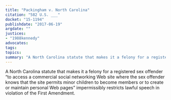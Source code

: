 ```yaml
---
title: "Packingham v. North Carolina"
citation: "582 U.S. ___"
docket: "15-1194"
publishdate: "2017-06-19"
argdate: ""
justices:
- "1988kennedy"
advocates:
tags:
topics:
summary: "A North Carolina statute that makes it a felony for a registered sex offender “to access a commercial social networking Web site where the sex offender knows that the site permits minor children to become members or to create or maintain personal Web pages” impermissibly restricts lawful speech in violation of the First Amendment."
---
```

A North Carolina statute that makes it a felony for a registered sex offender “to access a commercial social networking Web site where the sex offender knows that the site permits minor children to become members or to create or maintain personal Web pages” impermissibly restricts lawful speech in violation of the First Amendment.

